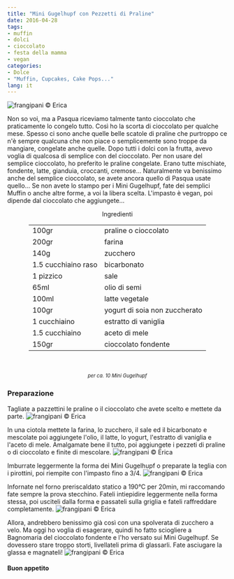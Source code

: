 ```yaml
---
title: "Mini Gugelhupf con Pezzetti di Praline"
date: 2016-04-28
tags:
- muffin
- dolci
- cioccolato
- festa della mamma
- vegan
categories:
- Dolce
- "Muffin, Cupcakes, Cake Pops..."
lang: it
---
```

![](header.jpg "frangipani © Erica")

Non so voi, ma a Pasqua riceviamo talmente tanto cioccolato che praticamente lo congelo tutto. Così ho la scorta di cioccolato per qualche mese. Spesso ci sono anche quelle belle scatole di praline che purtroppo ce n'è sempre qualcuna che non piace o semplicemente sono troppe da mangiare, congelate anche quelle.
Dopo tutti i dolci con la frutta, avevo voglia di qualcosa di semplice con del cioccolato. Per non usare del semplice cioccolato, ho preferito le praline congelate. Erano tutte mischiate, fondente, latte, gianduia, croccanti, cremose... Naturalmente va benissimo anche del semplice cioccolato, se avete ancora quello di Pasqua usate quello... Se non avete lo stampo per i Mini Gugelhupf, fate dei semplici Muffin o anche altre forme, a voi la libera scelta. L'impasto è vegan, poi dipende dal cioccolato che aggiungete...


<div id="wrapper" style="text-align: center">
  <div id="yourdiv" style="display: inline-block;">
    <div class="ingredients">
      <div class="ingredients-title">Ingredienti</div>
      <table>
        <tbody>
          <tr>
            <td>100gr</td>
            <td>praline o cioccolato</td>
          </tr>
          <tr>
            <td>200gr</td>
            <td>farina</td>
          </tr>
          <tr>
            <td>140g</td>
            <td>zucchero</td>
          </tr>
          <tr>
            <td>1.5 cucchiaino raso</td>
            <td>bicarbonato</td>
          </tr>
          <tr>
            <td>1 pizzico</td>
            <td>sale</td>
          </tr>
          <tr>
            <td>65ml</td>
            <td>olio di semi</td>
          </tr>
          <tr>
            <td>100ml</td>
            <td>latte vegetale</td>
          </tr>
          <tr>
            <td>100gr</td>
            <td>yogurt di soia non zuccherato</td>
          </tr>
          <tr>
            <td>1 cucchiaino</td>
            <td>estratto di vaniglia</td>
          </tr>
          <tr>
            <td>1.5 cucchiaino</td>
            <td>aceto di mele</td>
          </tr>
          <tr>
            <td>150gr</td>
            <td>cioccolato fondente</td>
          </tr>
        </tbody>
      </table>
      <br></br>
      <i class="pull-right" style="font-size: 80%;">per ca. 10 Mini Gugelhupf</i>
    </div>
  </div>
</div>


<h3>
  <font color="grey">
    <i class="fa fa-cogs"></i>
  </font> Preparazione
</h3>

Tagliate a pazzettini le praline o il cioccolato che avete scelto e mettete da parte.
![](cioccolato.jpg "frangipani © Erica")

In una ciotola mettete la farina, lo zucchero, il sale ed il bicarbonato e mescolate poi aggiungete l'olio, il latte, lo yogurt, l'estratto di vaniglia e l'aceto di mele. Amalgamate bene il tutto, poi aggiungete i pezzeti di praline o di cioccolato e finite di mescolare.
![](impasto.jpg "frangipani © Erica")

Imburrate leggermente la forma dei Mini Gugelhupf o preparate la teglia con i pirottini, poi riempite con l'impasto fino a 3/4.
![](teglia.jpg "frangipani © Erica")

Infornate nel forno preriscaldato statico a 190°C per 20min, mi raccomando fate sempre la prova stecchino. Fateli intiepidire leggermente nella forma stessa, poi usciteli dalla forma e passateli sulla griglia e fateli raffreddare completamente.
![](griglia.jpg "frangipani © Erica")

Allora, andrebbero benissimo già così con una spolverata di zucchero a velo. Ma oggi ho voglia di esagerare, quindi ho fatto sciogliere a Bagnomaria del cioccolato fondente e l'ho versato sui Mini Gugelhupf. Se dovessero stare troppo storti, livellateli prima di glassarli. Fate asciugare la glassa e magnateli!
![](risultato.jpg "frangipani © Erica")

<h4>Buon appetito
  <font color="red">
    <i class="fa fa-smile-o"></i>
  </font>
</h4>
